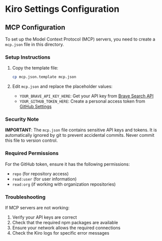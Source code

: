 # Kiro Settings Configuration

## MCP Configuration

To set up the Model Context Protocol (MCP) servers, you need to create a `mcp.json` file in this directory.

### Setup Instructions

1. Copy the template file:
   ```bash
   cp mcp.json.template mcp.json
   ```

2. Edit `mcp.json` and replace the placeholder values:
   - `YOUR_BRAVE_API_KEY_HERE`: Get your API key from [Brave Search API](https://api.search.brave.com/)
   - `YOUR_GITHUB_TOKEN_HERE`: Create a personal access token from [GitHub Settings](https://github.com/settings/tokens)

### Security Note

**IMPORTANT**: The `mcp.json` file contains sensitive API keys and tokens. It is automatically ignored by git to prevent accidental commits. Never commit this file to version control.

### Required Permissions

For the GitHub token, ensure it has the following permissions:
- `repo` (for repository access)
- `read:user` (for user information)
- `read:org` (if working with organization repositories)

### Troubleshooting

If MCP servers are not working:
1. Verify your API keys are correct
2. Check that the required npm packages are available
3. Ensure your network allows the required connections
4. Check the Kiro logs for specific error messages
